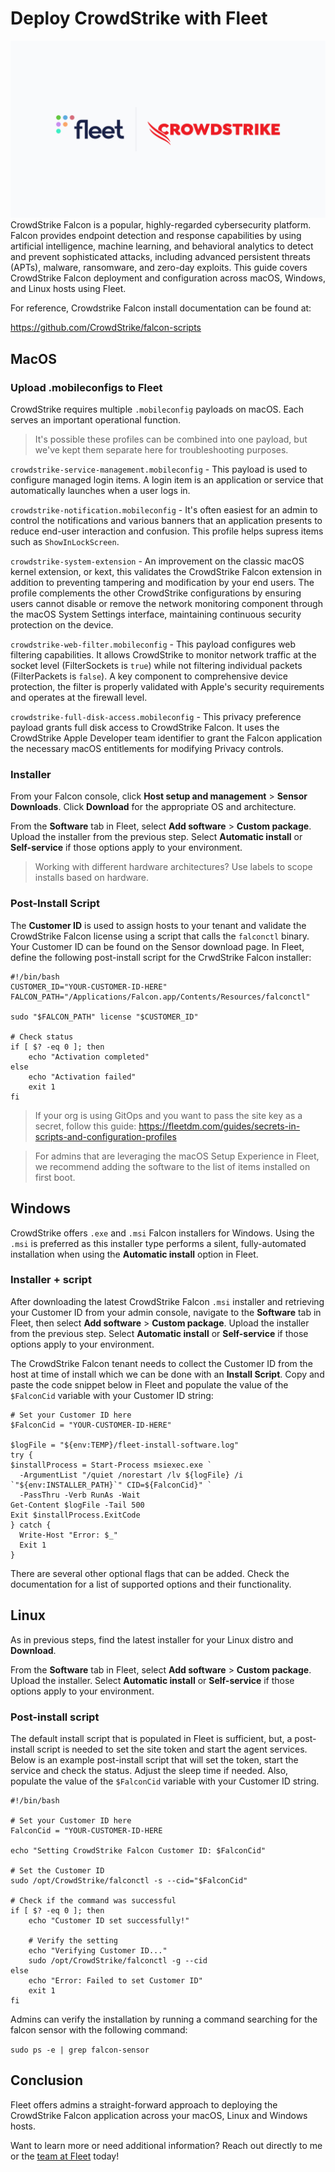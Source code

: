 # Deploy CrowdStrike with Fleet

![Fleet and CrowdStrike](../website/assets/images/articles/fleet-crowdstrike-cover-800x450@2x.png)
CrowdStrike Falcon is a popular, highly-regarded cybersecurity platform. Falcon provides endpoint detection and response capabilities by using artificial intelligence, machine learning, and behavioral analytics to detect and prevent sophisticated attacks, including advanced persistent threats (APTs), malware, ransomware, and zero-day exploits. This guide covers CrowdStrike Falcon deployment and configuration across macOS, Windows, and Linux hosts using Fleet.

For reference, Crowdstrike Falcon install documentation can be found at:

https://github.com/CrowdStrike/falcon-scripts

## MacOS

### Upload .mobileconfigs to Fleet

CrowdStrike requires multiple `.mobileconfig` payloads on macOS. Each serves an important operational function.

> It's possible these profiles can be combined into one payload, but we've kept them separate here for troubleshooting purposes.

`crowdstrike-service-management.mobileconfig` - This payload is used to configure managed login items. A login item is an application or service that automatically launches when a user logs in.

`crowdstrike-notification.mobileconfig` - It's often easiest for an admin to control the notifications and various banners that an application presents to reduce end-user interaction and confusion. This profile helps supress items such as `ShowInLockScreen`.

`crowdstrike-system-extension` - An improvement on the classic macOS kernel extension, or kext, this validates the CrowdStrike Falcon extension in addition to preventing tampering and modification by your end users. The profile complements the other CrowdStrike configurations by ensuring users cannot disable or remove the network monitoring component through the macOS System Settings interface, maintaining continuous security protection on the device.

`crowdstrike-web-filter.mobileconfig` - This payload configures web filtering capabilities. It allows CrowdStrike to monitor network traffic at the socket level (FilterSockets is `true`) while not filtering individual packets (FilterPackets is `false`). A key component to comprehensive device protection, the filter is properly validated with Apple's security requirements and operates at the firewall level.

`crowdstrike-full-disk-access.mobileconfig` - This privacy preference payload grants full disk access to CrowdStrike Falcon. It uses the CrowdStrike Apple Developer team identifier to grant the Falcon application the necessary macOS entitlements for modifying Privacy controls.

### Installer

From your Falcon console, click **Host setup and management** > **Sensor Downloads**. Click **Download** for the appropriate OS and architecture.

From the **Software** tab in Fleet, select **Add software** > **Custom package**. Upload the installer from the previous step. Select **Automatic install** or **Self-service** if those options apply to your environment. 

>Working with different hardware architectures? Use labels to scope installs based on hardware.

### Post-Install Script

The **Customer ID** is used to assign hosts to your tenant and validate the CrowdStrike Falcon license using a script that calls the `falconctl` binary. Your Customer ID can be found on the Sensor download page. In Fleet, define the following post-install script for the CrwdStrike Falcon installer:

```
#!/bin/bash
CUSTOMER_ID="YOUR-CUSTOMER-ID-HERE"
FALCON_PATH="/Applications/Falcon.app/Contents/Resources/falconctl"

sudo "$FALCON_PATH" license "$CUSTOMER_ID"

# Check status
if [ $? -eq 0 ]; then
    echo "Activation completed"
else
    echo "Activation failed"
    exit 1
fi
```

>If your org is using GitOps and you want to pass the site key as a secret, follow this guide: https://fleetdm.com/guides/secrets-in-scripts-and-configuration-profiles

>For admins that are leveraging the macOS Setup Experience in Fleet, we recommend adding the software to the list of items installed on first boot.

## Windows

CrowdStrike offers `.exe` and `.msi` Falcon installers for Windows. Using the `.msi` is preferred as this installer type performs a silent, fully-automated installation when using the **Automatic install** option in Fleet.

### Installer + script

After downloading the latest CrowdStrike Falcon `.msi` installer and retrieving your Customer ID from your admin console, navigate to the **Software** tab in Fleet, then select **Add software** > **Custom package**. Upload the installer from the previous step. Select **Automatic install** or **Self-service** if those options apply to your environment. 

The CrowdStrike Falcon tenant needs to collect the Customer ID from the host at time of install which we can be done with an **Install Script**. Copy and paste the code snippet below in Fleet and populate the value of the `$FalconCid` variable with your Customer ID string:

```
# Set your Customer ID here
$FalconCid = "YOUR-CUSTOMER-ID-HERE"

$logFile = "${env:TEMP}/fleet-install-software.log"
try {
$installProcess = Start-Process msiexec.exe `
  -ArgumentList "/quiet /norestart /lv ${logFile} /i `"${env:INSTALLER_PATH}`" CID=${FalconCid}" `
  -PassThru -Verb RunAs -Wait
Get-Content $logFile -Tail 500
Exit $installProcess.ExitCode
} catch {
  Write-Host "Error: $_"
  Exit 1
}
```

There are several other optional flags that can be added. Check the documentation for a list of supported options and their functionality.

## Linux

As in previous steps, find the latest installer for your Linux distro and **Download**.

From the **Software** tab in Fleet, select **Add software** > **Custom package**. Upload the installer. Select **Automatic install** or **Self-service** if those options apply to your environment.

### Post-install script

The default install script that is populated in Fleet is sufficient, but, a post-install script is needed to set the site token and start the agent services. Below is an example post-install script that will set the token, start the service and check the status. Adjust the sleep time if needed. Also, populate the value of the `$FalconCid` variable with your Customer ID string.

```
#!/bin/bash

# Set your Customer ID here
FalconCid = "YOUR-CUSTOMER-ID-HERE

echo "Setting CrowdStrike Falcon Customer ID: $FalconCid"

# Set the Customer ID
sudo /opt/CrowdStrike/falconctl -s --cid="$FalconCid"

# Check if the command was successful
if [ $? -eq 0 ]; then
    echo "Customer ID set successfully!"
    
    # Verify the setting
    echo "Verifying Customer ID..."
    sudo /opt/CrowdStrike/falconctl -g --cid
else
    echo "Error: Failed to set Customer ID"
    exit 1
fi
```

Admins can verify the installation by running a command searching for the falcon sensor with the following command:

`sudo ps -e | grep falcon-sensor`

## Conclusion

Fleet offers admins a straight-forward approach to deploying the CrowdStrike Falcon application across your macOS, Linux and Windows hosts.

Want to learn more or need additional information? Reach out directly to me or the [team at Fleet](https://fleetdm.com/contact) today!


<meta name="articleTitle" value="Deploy CrowdStrike with Fleet">
<meta name="authorFullName" value="Harrison Ravazzolo">
<meta name="authorGitHubUsername" value="harrisonravazzolo">
<meta name="category" value="guides">
<meta name="publishedOn" value="2025-08-11">
<meta name="description" value="Deploy CrowdStrike with Fleet">
<meta name="articleImageUrl" value="../website/assets/images/articles/fleet-crowdstrike-cover-800x450@2x.png">
